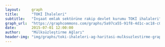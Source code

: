 ```yaml
---
layout:     graph
title:      "TOKİ İhaleleri"
subtitle:   "İnşaat emlak sektörüne rakip devlet kurumu TOKİ ihalaleri"
graph_url:  "https://graphcommons.com/graphs/5a97ca55-91f8-4d1c-ac18-c01a090e0a1f"
date:       2015-07-01 12:00:00
author:     "Mülksüzleştirme Ağları"
header-img: "img/graphs/toki-ihaleleri-ag-haritasi-mulksuzlestirme-graphcommons.jpg"
---
```

